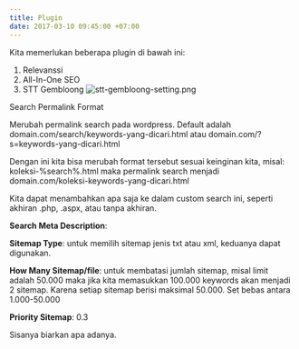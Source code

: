 ```yaml
---
title: Plugin
date: 2017-03-10 09:45:00 +07:00
---
```


Kita memerlukan beberapa plugin di bawah ini:
1. Relevanssi
2. All-In-One SEO
3. STT Gembloong
![stt-gembloong-setting.png](/uploads/stt-gembloong-setting.png)

Search Permalink Format

Merubah permalink search pada wordpress. Default adalah domain.com/search/keywords-yang-dicari.html atau domain.com/?s=keywords-yang-dicari.html

Dengan ini kita bisa merubah format tersebut sesuai keinginan kita, misal: koleksi-%search%.html maka permalink search menjadi domain.com/koleksi-keywords-yang-dicari.html

Kita dapat menambahkan apa saja ke dalam custom search ini, seperti akhiran .php, .aspx, atau tanpa akhiran.

**Search Meta Description**:

**Sitemap Type**: untuk memilih sitemap jenis txt atau xml, keduanya dapat digunakan.

**How Many Sitemap/file**: untuk membatasi jumlah sitemap, misal limit adalah 50.000 maka jika kita memasukkan 100.000 keywords akan menjadi 2 sitemap. Karena setiap sitemap berisi maksimal 50.000. Set bebas antara 1.000-50.000

**Priority Sitemap**: 0.3

Sisanya biarkan apa adanya.